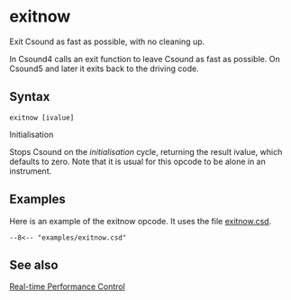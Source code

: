 <!--
id:exitnow
category:Instrument Control:Realtime Performance Control
-->
# exitnow
Exit Csound as fast as possible, with no cleaning up.

In Csound4 calls an exit function to leave Csound as fast as possible. On Csound5 and later it exits back to the driving code.

## Syntax
``` csound-orc
exitnow [ivalue]
```

Initialisation

Stops Csound on the _initialisation_ cycle, returning the result ivalue, which defaults to zero. Note that it is usual for this opcode to be alone in an instrument.

## Examples

Here is an example of the exitnow opcode. It uses the file [exitnow.csd](../../examples/exitnow.csd).

``` csound-csd title="Example of the exitnow opcode." linenums="1"
--8<-- "examples/exitnow.csd"
```

## See also

[Real-time Performance Control](../../control/realtime)
